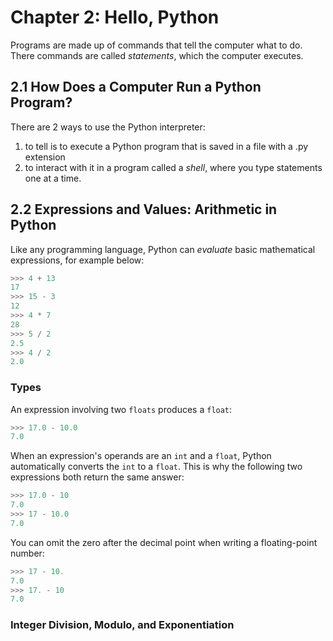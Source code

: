 # Chapter 2: Hello, Python

Programs are made up of commands that tell the computer what to do. There commands are called _statements_, which the computer executes.

## 2.1 How Does a Computer Run a Python Program?

There are 2 ways to use the Python interpreter:

1. to tell is to execute a Python program that is saved in a file with a .py extension
2. to interact with it in a program called a _shell_, where you type statements one at a time.

## 2.2 Expressions and Values: Arithmetic in Python

Like any programming language, Python can _evaluate_ basic mathematical expressions, for example below:

```python
>>> 4 + 13
17
>>> 15 - 3
12
>>> 4 * 7
28
>>> 5 / 2
2.5
>>> 4 / 2
2.0
```

### Types

An expression involving two `floats` produces a `float`:

```python
>>> 17.0 - 10.0
7.0
```

When an expression's operands are an `int` and a `float`, Python automatically converts the `int` to a `float`. This is why the following two expressions both return the same answer:

```python
>>> 17.0 - 10
7.0
>>> 17 - 10.0
7.0
```

You can omit the zero after the decimal point when writing a floating-point number:

```python
>>> 17 - 10.
7.0
>>> 17. - 10
7.0
```

### Integer Division, Modulo, and Exponentiation

